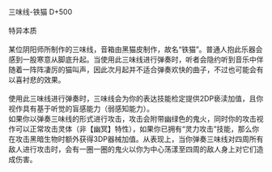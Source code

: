 <title>三味线-铁猫</title>
<meta name="GENERATOR" content="WinCHM">
<meta http-equiv="Content-Type" content="text/html; charset=gb2312">
<br>三味线-铁猫 D+500 
<br>
<br>特异本质
<br>
<br>某位阴阳师所制作的三味线，音箱由黑猫皮制作，故名“铁猫”。普通人抱此乐器会感到一股寒意从脚底升起。当使用此三味线进行弹奏时，听者会隐约听到音乐中伴随着一阵阵凄厉的猫叫声，因此次月起并不适合弹奏欢快的曲子，不过也可能会有以喜衬悲的效果。
<br>
<br>使用此三味线进行弹奏时，三味线会为你的表达技能检定提供2DP亵渎加值，且你视作具有基于听觉的盲感能力（弱感知能力）。
<br>如果你以弹奏三味线的形式进行攻击，攻击会附带幽绿色的鬼火，同时你的攻击视作可以正常攻击灵体（非【幽冥】特性），如果你已拥有“灵力攻击”技能，那么你在攻击黑暗生物时额外获得3DP器械加值。从表现上，当你弹奏三味线对四周所有敌人进行攻击时，会有一圈一圈的鬼火以你为中心荡漾至四周的敌人身上对它们造成伤害。
<br>
<br>